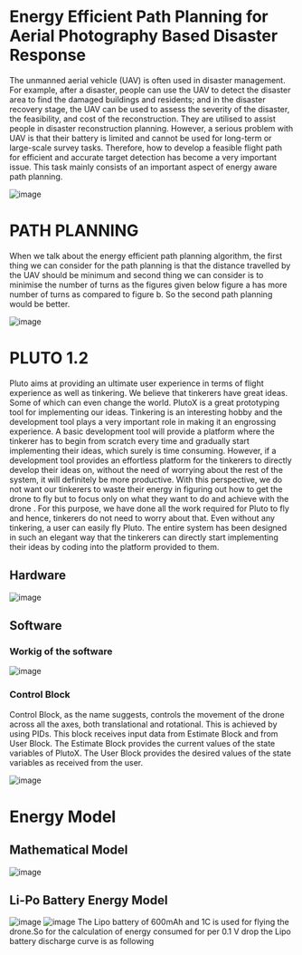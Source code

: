 # Energy Efficient Path Planning for Aerial Photography Based Disaster Response
The unmanned aerial vehicle (UAV) is often used in disaster management. For example,
after a disaster, people can use the UAV to detect the disaster area to find the damaged buildings
and residents; and in the disaster recovery stage, the UAV can be used to assess the severity of
the disaster, the feasibility, and cost of the reconstruction. They are utilised to assist people in
disaster reconstruction planning. However, a serious problem with UAV is that their battery is
limited and cannot be used for long-term or large-scale survey tasks. Therefore, how to develop a
feasible flight path for efficient and accurate target detection has become a very important issue.
This task mainly consists of an important aspect of energy aware path planning.

![image](https://github.com/agpiyush101/Energy_Aware_Path_Planning/assets/85208950/8236fabe-3b9a-4fd3-8749-6e3e18c86d53)

# PATH PLANNING
When we talk about the energy efficient path planning algorithm, the first thing we can
consider for the path planning is that the distance travelled by the UAV should be minimum and
second thing we can consider is to minimise the number of turns as the figures given below
figure a has more number of turns as compared to figure b. So the second path planning would
be better.

![image](https://github.com/agpiyush101/Energy_Aware_Path_Planning/assets/85208950/51496964-f7c0-44bf-a024-9fb57b7d209e)

# PLUTO 1.2
Pluto aims at providing an ultimate user experience in terms of flight experience as well
as tinkering. We believe that tinkerers have great ideas. Some of which can even change the
world. PlutoX is a great prototyping tool for implementing our ideas. Tinkering is an interesting
hobby and the development tool plays a very important role in making it an engrossing
experience. A basic development tool will provide a platform where the tinkerer has to begin
from scratch every time and gradually start implementing their ideas, which surely is time
consuming. However, if a development tool provides an effortless platform for the tinkerers to
directly develop their ideas on, without the need of worrying about the rest of the system, it will
definitely be more productive. With this perspective, we do not want our tinkerers to waste their
energy in figuring out how to get the drone to fly but to focus only on what they want to do and
achieve with the drone . For this purpose, we have done all the work required for Pluto to fly and
hence, tinkerers do not need to worry about that. Even without any tinkering, a user can easily fly
Pluto. The entire system has been designed in such an elegant way that the tinkerers can directly
start implementing their ideas by coding into the platform provided to them.

## Hardware
![image](https://github.com/agpiyush101/Energy_Aware_Path_Planning/assets/85208950/1c16c907-42ea-43ee-847d-259278cc748b)

## Software
### Workig of the software
![image](https://github.com/agpiyush101/Energy_Aware_Path_Planning/assets/85208950/d04b424a-103a-4144-af46-64b84b5dab0f)

### Control Block
Control Block, as the name suggests, controls the movement of the drone across
all the axes, both translational and rotational. This is achieved by using PIDs. This block receives
input data from Estimate Block and from User Block. The Estimate Block provides the current
values of the state variables of PlutoX. The User Block provides the desired values of the state
variables as received from the user.

![image](https://github.com/agpiyush101/Energy_Aware_Path_Planning/assets/85208950/d2aaa76d-f29d-48d4-aaae-93291fe30f62)

# Energy Model

## Mathematical Model
![image](https://github.com/agpiyush101/Energy_Aware_Path_Planning/assets/85208950/e5e1a0a7-945a-4a01-8fc9-e6d220e9350d)

## Li-Po Battery Energy Model
![image](https://github.com/agpiyush101/Energy_Aware_Path_Planning/assets/85208950/41040330-bc75-4101-8bf3-58f1c1d10d67)
![image](https://github.com/agpiyush101/Energy_Aware_Path_Planning/assets/85208950/7cbe7989-6dc6-4b9b-9542-385f4c5d7462)
The Lipo battery of 600mAh and 1C is used for flying the drone.So for the calculation of
energy consumed for per 0.1 V drop the Lipo battery discharge curve is as following




